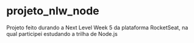 # projeto_nlw_node
Projeto feito durando a Next Level Week 5 da plataforma RocketSeat, na qual participei estudando a trilha de Node.js

